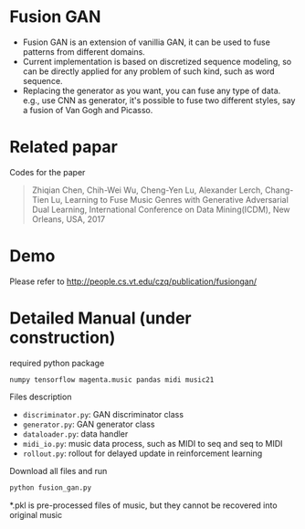# Fusion GAN
- Fusion GAN is an extension of vanillia GAN, it can be used to fuse patterns from different domains. 
- Current implementation is based on discretized sequence modeling, so can be directly applied for any problem of such kind, such as word sequence.
- Replacing the generator as you want, you can fuse any type of data. e.g., use CNN as generator, it's possible to fuse two different styles, say a fusion of Van Gogh and Picasso.

# Related papar
Codes for the paper 
> Zhiqian Chen, Chih-Wei Wu, Cheng-Yen Lu, Alexander Lerch, Chang-Tien Lu, Learning to Fuse Music Genres with Generative Adversarial Dual Learning, International Conference on Data Mining(ICDM), New Orleans, USA, 2017

# Demo
Please refer to http://people.cs.vt.edu/czq/publication/fusiongan/

# Detailed Manual (under construction)
required python package
```
numpy tensorflow magenta.music pandas midi music21 
```

Files description
- `discriminator.py`: GAN discriminator class
- `generator.py`: GAN generator class
- `dataloader.py`: data handler
- `midi_io.py`: music data process, such as MIDI to seq and seq to MIDI
- `rollout.py`: rollout for delayed update in reinforcement learning

Download all files and run

```python 
python fusion_gan.py

```

*.pkl is pre-processed files of music, but they cannot be recovered into original music

